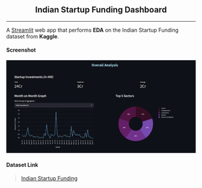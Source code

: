 <h2 align="center">Indian Startup Funding Dashboard</h2>

---

<p align="center">

A [Streamlit](https://streamlit.io/) web app that performs **EDA** on the Indian Startup Funding dataset from **Kaggle**.
  
</p>

#### Screenshot

![Overall Analysis](resources/ss.png)

#### Dataset Link
> [Indian Startup Funding](https://www.kaggle.com/datasets/sudalairajkumar/indian-startup-funding)
